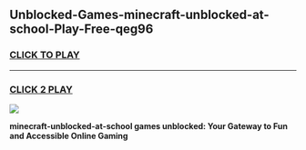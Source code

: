 
## Unblocked-Games-minecraft-unblocked-at-school-Play-Free-qeg96
<h3>
<a href="https://premium76.site?title=minecraft-unblocked-at-school&ref=10A">CLICK TO PLAY</a></h3>
<hr>

<h3>
<a href="https://premium76.site?title=minecraft-unblocked-at-school&ref=10A">CLICK 2 PLAY</a>
  
</h3>

<a href="https://premium76.site?title=minecraft-unblocked-at-school&ref=10A"><img src="https://clearcache.store/games.png"></a>


**minecraft-unblocked-at-school games unblocked: Your Gateway to Fun and Accessible Online Gaming**
